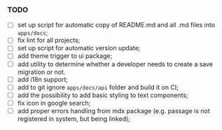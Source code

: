 ### TODO

- [ ] set up script for automatic copy of README.md and all .md files into `apps/docs`;
- [ ] fix lint for all projects;
- [ ] set up script for automatic version update;
- [ ] add theme trigger to ui package;
- [ ] add utility to determine whether a developer needs to create a save migration or not.
- [ ] add i18n support;
- [ ] add to git ignore `apps/docs/api` folder and build it on CI;
- [ ] add the possibility to add basic styling to text components;
- [ ] fix icon in google search;
- [ ] add proper errors handling from mdx package (e.g. passage is not registered in system, but being linked);
